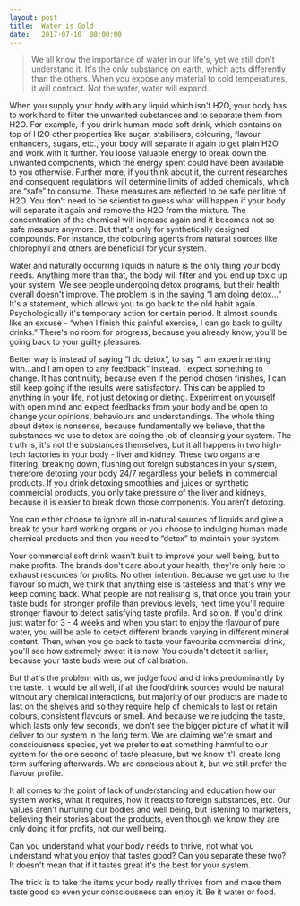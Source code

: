```yaml
---
layout: post
title:  Water is Gold
date:   2017-07-10  00:00:00
---
```

>We all know the importance of water in our life's, yet we still don't understand it. It's the only substance on earth, which acts differently than the others. When you expose any material to cold temperatures, it will contract. Not the water, water will expand.


When you supply your body with any liquid which isn't H2O, your body has to work hard to filter the unwanted substances and to separate them from H2O. For example, if you drink human-made soft drink, which contains on top of H2O other properties like sugar, stabilisers, colouring, flavour enhancers, sugars, etc., your body will separate it again to get plain H2O and work with it further. You loose valuable energy to break down the unwanted components, which the energy spent could have been available to you otherwise. Further more, if you think about it, the current researches and consequent regulations will determine limits of added chemicals, which are “safe” to consume. These measures are reflected to be safe per litre of H2O. You don't need to be scientist to guess what will happen if your body will separate it again and remove the H2O from the mixture. The concentration of the chemical will increase again and it becomes not so safe measure anymore. But that's only for synthetically designed compounds. For instance, the colouring agents from natural sources like chlorophyll and others are beneficial for your system.

Water and naturally occurring liquids in nature is the only thing your body needs. Anything more than that, the body will filter and you end up toxic up your system. We see people undergoing detox programs, but their health overall doesn't improve. The problem is in the saying “I am doing detox…” It's a statement, which allows you to go back to the old habit again. Psychologically it's temporary action for certain period. It almost sounds like an excuse - “when I finish this painful exercise, I can go back to guilty drinks.” There's no room for progress, because you already know, you'll be going back to your guilty pleasures.

Better way is instead of saying “I do detox”, to say “I am experimenting with…and I am open to any feedback” instead. I expect something to change. It has continuity, because even if the period chosen finishes, I can still keep going if the results were satisfactory. This can be applied to anything in your life, not just detoxing or dieting. Experiment on yourself with open mind and expect feedbacks from your body and be open to change your opinions, behaviours and understandings. The whole thing about detox is nonsense, because fundamentally we believe, that the substances we use to detox are doing the job of cleansing your system. The truth is, it's not the substances themselves, but it all happens in two high-tech factories in your body - liver and kidney. These two organs are filtering, breaking down, flushing out foreign substances in your system, therefore detoxing your body 24/7 regardless your beliefs in commercial products. If you drink detoxing smoothies and juices or synthetic commercial products, you only take pressure of the liver and kidneys, because it is easier to break down those components. You aren't detoxing.

You can either choose to ignore all in-natural sources of liquids and give a break to your hard working organs or you choose to indulging human made chemical products and then you need to “detox” to maintain your system.

Your commercial soft drink wasn't built to improve your well being, but to make profits. The brands don't care about your health, they're only here to exhaust resources for profits. No other intention. Because we get use to the flavour so much, we think that anything else is tasteless and that's why we keep coming back. What people are not realising is, that once you train your taste buds for stronger profile than previous levels, next time you'll require stronger flavour to detect satisfying taste profile. And so on. If you'd drink just water for 3 - 4 weeks and when you start to enjoy the flavour of pure water, you will be able to detect different brands varying in different mineral content. Then, when you go back to taste your favourite commercial drink, you'll see how extremely sweet it is now. You couldn't detect it earlier, because your taste buds were out of calibration.

But that's the problem with us, we judge food and drinks predominantly by the taste. It would be all well, if all the food/drink sources would be natural without any chemical interactions, but majority of our products are made to last on the shelves and so they require help of chemicals to last or retain colours, consistent flavours or smell. And because we're judging the taste, which lasts only few seconds, we don't see the bigger picture of what it will deliver to our system in the  long term. We are claiming we're smart and consciousness species, yet we prefer to eat something harmful to our system for the one second of taste pleasure, but we know it'll create long term suffering afterwards. We are conscious about it, but we still prefer the flavour profile.

It all comes to the point of lack of understanding and education how our system works, what it requires, how it reacts to foreign substances, etc. Our values aren't nurturing our bodies and well being, but listening to marketers, believing their stories about the products, even though we know they are only doing it for profits, not our well being.

Can you understand what your body needs to thrive, not what you understand what you enjoy that tastes good? Can you separate these two? It doesn't mean that if it tastes great it's the best for your system.

The trick is to take the items your body really thrives from and make them taste good so even your consciousness can enjoy it. Be it water or food.
